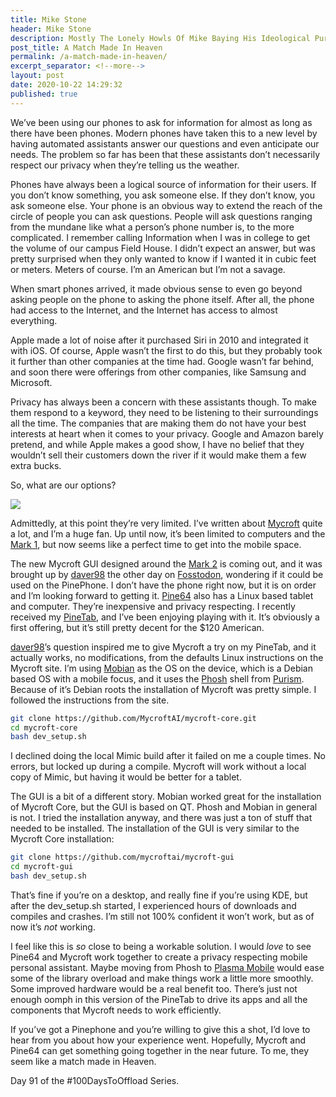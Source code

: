 ```yaml
---
title: Mike Stone
header: Mike Stone
description: Mostly The Lonely Howls Of Mike Baying His Ideological Purity At The Moon
post_title: A Match Made In Heaven
permalink: /a-match-made-in-heaven/
excerpt_separator: <!--more-->
layout: post
date: 2020-10-22 14:29:32
published: true
---
```



We’ve been using our phones to ask for information for almost as long as there have been phones. Modern phones have taken this to a new level by having automated assistants answer our questions and even anticipate our needs. The problem so far has been that these assistants don’t necessarily respect our privacy when they’re telling us the weather. 

<!--more--> 

Phones have always been a logical source of information for their users. If you don’t know something, you ask someone else. If they don’t know, you ask someone else. Your phone is an obvious way to extend the reach of the circle of people you can ask questions. People will ask questions ranging from the mundane like what a person’s phone number is, to the more complicated. I remember calling Information when I was in college to get the volume of our campus Field House. I didn’t expect an answer, but was pretty surprised when they only wanted to know if I wanted it in cubic feet or meters. Meters of course. I’m an American but I’m not a savage.

When smart phones arrived, it made obvious sense to even go beyond asking people on the phone to asking the phone itself. After all, the phone had access to the Internet, and the Internet has access to almost everything. 

Apple made a lot of noise after it purchased Siri in 2010 and integrated it with iOS. Of course, Apple wasn’t the first to do this, but they probably took it further than other companies at the time had. Google wasn’t far behind, and soon there were offerings from other companies, like Samsung and Microsoft.

Privacy has always been a concern with these assistants though. To make them respond to a keyword, they need to be listening to their surroundings all the time.  The companies that are making them do not have your best interests at heart when it comes to your privacy. Google and Amazon barely pretend, and while Apple makes a good show, I have no belief that they wouldn’t sell their customers down the river if it would make them a few extra bucks.

So, what are our options?

![](https://i.snap.as/JSJwX4X.png)

Admittedly, at this point they’re very limited. I’ve written about [Mycroft](https://mycroft.ai) quite a lot, and I’m a huge fan. Up until now, it’s been limited to computers and the [Mark 1](https://mycroft.ai/mark1/), but now seems like a perfect time to get into the mobile space.

The new Mycroft GUI designed around the [Mark 2](https://www.indiegogo.com/projects/mycroft-mark-ii-the-open-voice-assistant#/) is coming out, and it was brought up by [daver98](https://fosstodon.org/@daver98) the other day on [Fosstodon](https://fosstodon.org), wondering if it could be used on the PinePhone. I don’t have the phone right now, but it is on order and I’m looking forward to getting it. [Pine64](https://pine64.org) also has a Linux based tablet and computer. They’re inexpensive and privacy respecting. I recently received my [PineTab](pine64.com/product/pinetab-10-1-linux-tablet-with-detached-backlit-keyboard/), and I’ve been enjoying playing with it. It’s obviously a first offering, but it’s still pretty decent for the $120 American. 

[daver98](https://fosstodon.org/@daver98)’s question inspired me to give Mycroft a try on my PineTab, and it actually works, no modifications, from the defaults Linux instructions on the Mycroft site. I’m using [Mobian](https://wiki.mobian-project.org/doku.php?id=install) as the OS on the device, which is a Debian based OS with a mobile focus, and it uses the [Phosh](https://source.puri.sm/Librem5/phosh) shell from [Purism](https://puri.sm). Because of it’s Debian roots the installation of Mycroft was pretty simple. I followed the instructions from the site.

```bash
git clone https://github.com/MycroftAI/mycroft-core.git
cd mycroft-core
bash dev_setup.sh
```

I declined doing the local Mimic build after it failed on me a couple times. No errors, but locked up during a compile. Mycroft will work without a local copy of Mimic, but having it would be better for a tablet. 

The GUI is a bit of a different story. Mobian worked great for the installation of Mycroft Core, but the GUI is based on QT. Phosh and Mobian in general is not. I tried the installation anyway, and there was just a ton of stuff that needed to be installed. The installation of the GUI is very similar to the Mycroft Core installation:

```bash
git clone https://github.com/mycroftai/mycroft-gui
cd mycroft-gui
bash dev_setup.sh
```

That’s fine if you’re on a desktop, and really fine if you’re using KDE, but after the dev_setup.sh started, I experienced hours of downloads and compiles and crashes. I’m still not 100% confident it won’t work, but as of now it’s _not_ working.

I feel like this is _so_ close to being a workable solution. I would _love_ to see Pine64 and Mycroft work together to create a privacy respecting mobile personal assistant. Maybe moving from Phosh to [Plasma Mobile](https://www.plasma-mobile.org) would ease some of the library overload and make things work a little more smoothly. Some improved hardware would be a real benefit too. There’s just not enough oomph in this version of the PineTab to drive its apps and all the components that Mycroft needs to work efficiently. 

If you’ve got a Pinephone and you’re willing to give this a shot, I’d love to hear from you about how your experience went. Hopefully, Mycroft and Pine64 can get something going together in the near future. To me, they seem like a match made in Heaven.

Day 91 of the #100DaysToOffload Series.

